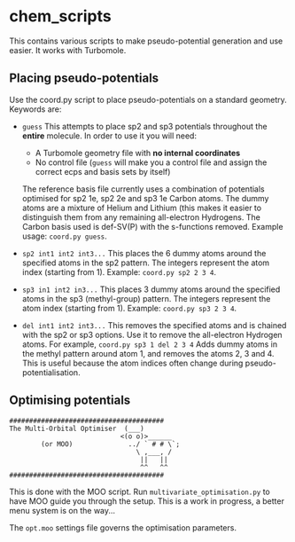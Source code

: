 # chem_scripts

This contains various scripts to make pseudo-potential generation and use easier. It works with Turbomole.

## Placing pseudo-potentials

Use the coord.py script to place pseudo-potentials on a standard geometry. Keywords are:

 - `guess` This attempts to place sp2 and sp3 potentials throughout the **entire** molecule. In order to use it you will need:
   - A Turbomole geometry file with **no internal coordinates**
   - No control file (`guess` will make you a control file and assign the correct ecps and basis sets by itself)
   
   The reference basis file currently uses a combination of potentials optimised for sp2 1e, sp2 2e and sp3 1e Carbon atoms. The dummy atoms are a mixture of Helium and Lithium (this makes it easier to distinguish them from any remaining all-electron Hydrogens. The Carbon basis used is def-SV(P) with the s-functions removed. Example usage: `coord.py guess`.

 - `sp2 int1 int2 int3...` This places the 6 dummy atoms around the specified atoms in the sp2 pattern. The integers represent the atom index (starting from 1). Example: `coord.py sp2 2 3 4`.
 
 - `sp3 in1 int2 in3...` This places 3 dummy atoms around the specified atoms in the sp3 (methyl-group) pattern. The integers represent the atom index (starting from 1). Example: `coord.py sp3 2 3 4`.
 
 - `del int1 int2 int3...` This removes the specified atoms and is chained with the sp2 or sp3 options. Use it to remove the all-electron Hydrogen atoms. For example, `coord.py sp3 1 del 2 3 4` Adds dummy atoms in the methyl pattern around atom 1, and removes the atoms 2, 3 and 4. This is useful because the atom indices often change during pseudo-potentialisation.  
 
 ## Optimising potentials
 
 ```
#######################################
The Multi-Orbital Optimiser  (___)
                             <(o o)>______
         (or MOO)              ../ ` # # \`;   
                                 \ ,___, /
                                  ||   ||  
                                  ^^   ^^  
#######################################
 ```
 
 This is done with the MOO script. Run `multivariate_optimisation.py` to have MOO guide you through the setup. This is a work in progress, a better menu system is on the way...
 
 The `opt.moo` settings file governs the optimisation parameters.
